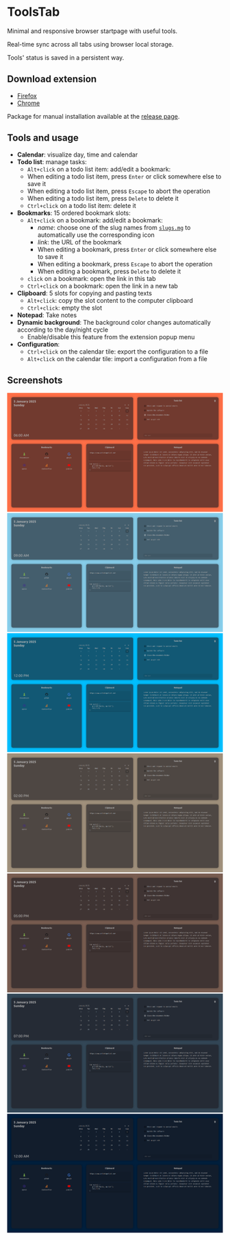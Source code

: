 # ToolsTab

Minimal and responsive browser startpage with useful tools.

Real-time sync across all tabs using browser local storage.

Tools' status is saved in a persistent way.

## Download extension

- [Firefox](https://addons.mozilla.org/firefox/addon/toolstab/)
- [Chrome](https://chromewebstore.google.com/detail/toolstab/fejllmaclllnagjgachemaigpheidpep)

Package for manual installation available at the [release page](https://github.com/antoniopelusi/ToolsTab/releases/).

## Tools and usage

- **Calendar**: visualize day, time and calendar
- **Todo list**: manage tasks:
	- `Alt+click` on a todo list item: add/edit a bookmark:
    - When editing a todo list item, press `Enter` or click somewhere else to save it
    - When editing a todo list item, press `Escape` to abort the operation
    - When editing a todo list item, press `Delete` to delete it
  - `Ctrl+click` on a todo list item: delete it
- **Bookmarks**: 15 ordered bookmark slots:
  - `Alt+click` on a bookmark: add/edit a bookmark:
    - _name_: choose one of the slug names from [`slugs.mg`](utils/slugs.md) to automatically use the corresponding icon
    - _link_: the URL of the bookmark
    - When editing a bookmark, press `Enter` or click somewhere else to save it
    - When editing a bookmark, press `Escape` to abort the operation
    - When editing a bookmark, press `Delete` to delete it
  - `click` on a bookmark: open the link in this tab
  - `Ctrl+click` on a bookmark: open the link in a new tab
- **Clipboard**: 5 slots for copying and pasting texts
  - `Alt+click`: copy the slot content to the computer clipboard
  - `Ctrl+click`: empty the slot
- **Notepad**: Take notes
- **Dynamic background**: The background color changes automatically according to the day/night cycle
  - Enable/disable this feature from the extension popup menu
- **Configuration**:
	- `Ctrl+click` on the calendar tile: export the configuration to a file
  - `Alt+click` on the calendar tile: import a configuration from a file

## Screenshots

![](assets/screenshots/06AM.png)
![](assets/screenshots/09AM.png)
![](assets/screenshots/12PM.png)
![](assets/screenshots/02PM.png)
![](assets/screenshots/05PM.png)
![](assets/screenshots/07PM.png)
![](assets/screenshots/12AM.png)
